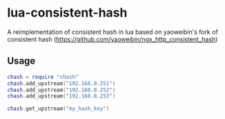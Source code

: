 lua-consistent-hash
===================

A reimplementation of consistent hash in lua based on yaoweibin's fork of consistent hash (https://github.com/yaoweibin/ngx_http_consistent_hash)

Usage
-----

```lua
chash = require "chash"
chash.add_upstream("192.168.0.251")
chash.add_upstream("192.168.0.252")
chash.add_upstream("192.168.0.253")

chash.get_upstream("my_hash_key")
```